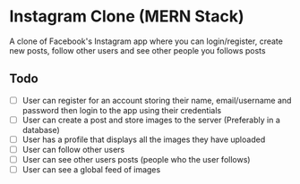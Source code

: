 # Instagram Clone (MERN Stack)

A clone of Facebook's Instagram app where you can login/register, create new posts, follow other users and see other people you follows posts

## Todo

-   [ ] User can register for an account storing their name, email/username and password then login to the app using their credentials
-   [ ] User can create a post and store images to the server (Preferably in a database)
-   [ ] User has a profile that displays all the images they have uploaded
-   [ ] User can follow other users
-   [ ] User can see other users posts (people who the user follows)
-   [ ] User can see a global feed of images